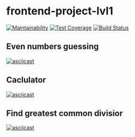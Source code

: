 # frontend-project-lvl1

[![Maintainability](https://api.codeclimate.com/v1/badges/47c1f32356259b2a0a53/maintainability)](https://codeclimate.com/github/hipanda/frontend-project-lvl1/maintainability)
[![Test Coverage](https://api.codeclimate.com/v1/badges/47c1f32356259b2a0a53/test_coverage)](https://codeclimate.com/github/hipanda/frontend-project-lvl1/test_coverage)
[![Build Status](https://travis-ci.com/hipanda/frontend-project-lvl1.svg?branch=master)](https://travis-ci.com/hipanda/frontend-project-lvl1)

## Even numbers guessing
[![asciicast](https://asciinema.org/a/0XcGvH46BuHkeBHXHOy9XvJ94.png)](https://asciinema.org/a/0XcGvH46BuHkeBHXHOy9XvJ94)

## Caclulator
[![asciicast](https://asciinema.org/a/1cCtGTK9IwC3luhqQlA6JWaZs.png)](https://asciinema.org/a/1cCtGTK9IwC3luhqQlA6JWaZs)

## Find greatest common divisior
[![asciicast](https://asciinema.org/a/3UIEjvCI9R69cVe8IGuSU6VZb.png)](https://asciinema.org/a/3UIEjvCI9R69cVe8IGuSU6VZb)